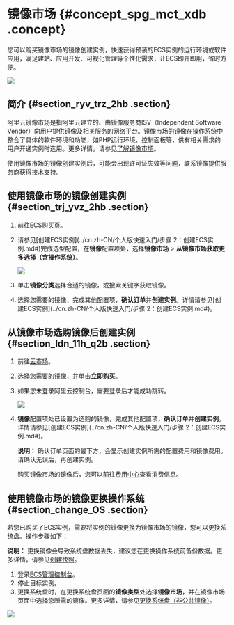 # 镜像市场 {#concept_spg_mct_xdb .concept}

您可以购买镜像市场的镜像创建实例，快速获得预装的ECS实例的运行环境或软件应用，满足建站、应用开发、可视化管理等个性化需求，让ECS即开即用，省时方便。

![](http://static-aliyun-doc.oss-cn-hangzhou.aliyuncs.com/assets/img/9711/15609221244649_zh-CN.png)

## 简介 {#section_ryv_trz_2hb .section}

阿里云镜像市场是指阿里云建立的、由镜像服务商ISV（Independent Software Vendor）向用户提供镜像及相关服务的网络平台。镜像市场的镜像在操作系统中整合了具体的软件环境和功能，如PHP运行环境、控制面板等，供有相关需求的用户开通实例时选用。更多详情，请参见[了解镜像市场](https://help.aliyun.com/knowledge_detail/41987.html)。

使用镜像市场的镜像创建实例后，可能会出现许可证失效等问题，联系镜像提供服务商获得技术支持。

## 使用镜像市场的镜像创建实例 {#section_trj_yvz_2hb .section}

1.  前往[ECS购买页](https://ecs-buy.aliyun.com/)。
2.  请参见[创建ECS实例](../cn.zh-CN/个人版快速入门/步骤 2：创建ECS实例.md#)完成选型配置，在**镜像**配置项处，选择**镜像市场** \> **从镜像市场获取更多选择（含操作系统）**。

    ![](http://static-aliyun-doc.oss-cn-hangzhou.aliyuncs.com/assets/img/9711/156092212432602_zh-CN.png)

3.  单击**镜像分类**选择合适的镜像，或搜索关键字获取镜像。
4.  选择您需要的镜像，完成其他配置项，**确认订单**并**创建实例**。详情请参见[创建ECS实例](../cn.zh-CN/个人版快速入门/步骤 2：创建ECS实例.md#)。

## 从镜像市场选购镜像后创建实例 {#section_ldn_11h_q2b .section}

1.  前往[云市场](https://market.aliyun.com/products/)。
2.  选择您需要的镜像，并单击**立即购买**。
3.  如果您未登录阿里云控制台，需要登录后才能成功跳转。

    ![](http://static-aliyun-doc.oss-cn-hangzhou.aliyuncs.com/assets/img/9711/15609221244653_zh-CN.png)

4.  **镜像**配置项处已设置为选购的镜像，完成其他配置项，**确认订单**并**创建实例**。详情请参见[创建ECS实例](../cn.zh-CN/个人版快速入门/步骤 2：创建ECS实例.md#)。

    **说明：** 确认订单页面的最下方，会显示创建实例所需的配置费用和镜像费用。请确认无误后，再创建实例。

    购买镜像市场的镜像后，您可以前往[费用中心](https://expense.console.aliyun.com/)查看消费信息。


## 使用镜像市场的镜像更换操作系统 {#section_change_OS .section}

若您已购买了ECS实例，需要将实例的镜像更换为镜像市场的镜像，您可以更换系统盘。操作步骤如下：

**说明：** 更换镜像会导致系统盘数据丢失，建议您在更换操作系统前备份数据。更多详情，请参见[创建快照](cn.zh-CN/快照/使用快照/创建快照.md#)。

1.  登录[ECS管理控制台](https://ecs.console.aliyun.com)。
2.  停止目标实例。
3.  更换系统盘时，在更换系统盘页面的**镜像类型**处选择**镜像市场**，并在镜像市场页面中选择您所需的镜像。更多详情，请参见[更换系统盘（非公共镜像）](cn.zh-CN/块存储/云盘/更换系统盘/更换系统盘（非公共镜像）.md#)。

![](http://static-aliyun-doc.oss-cn-hangzhou.aliyuncs.com/assets/img/9711/15609221254654_zh-CN.png)

